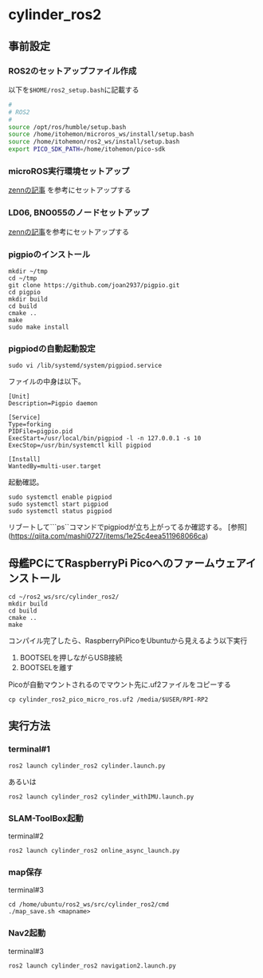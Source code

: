 # cylinder_ros2

## 事前設定
### ROS2のセットアップファイル作成
以下を`$HOME/ros2_setup.bash`に記載する
```bash
#
# ROS2
#
source /opt/ros/humble/setup.bash
source /home/itohemon/microros_ws/install/setup.bash
source /home/itohemon/ros2_ws/install/setup.bash
export PICO_SDK_PATH=/home/itohemon/pico-sdk
```

### microROS実行環境セットアップ
[zennの記事](https://zenn.dev/katsuitoh/articles/0d33c3e95ff466#raspberry-pi-4%E4%B8%8A%E3%81%AEubuntu%E3%81%ABmicro-ros%E5%AE%9F%E8%A1%8C%E7%92%B0%E5%A2%83%E3%82%92%E4%BD%9C%E3%82%8B)
を参考にセットアップする

### LD06, BNO055のノードセットアップ
[zennの記事](https://zenn.dev/katsuitoh/articles/af8b36a26ab66e)を参考にセットアップする

### pigpioのインストール
```
mkdir ~/tmp
cd ~/tmp
git clone https://github.com/joan2937/pigpio.git
cd pigpio
mkdir build
cd build
cmake ..
make
sudo make install
```

### pigpiodの自動起動設定
```
sudo vi /lib/systemd/system/pigpiod.service
```

ファイルの中身は以下。
```
[Unit]
Description=Pigpio daemon

[Service]
Type=forking
PIDFile=pigpio.pid
ExecStart=/usr/local/bin/pigpiod -l -n 127.0.0.1 -s 10
ExecStop=/usr/bin/systemctl kill pigpiod

[Install]
WantedBy=multi-user.target
```
起動確認。
```
sudo systemctl enable pigpiod
sudo systemctl start pigpiod
sudo systemctl status pigpiod
```
リブートして```ps``コマンドでpigpiodが立ち上がってるか確認する。
[参照] (https://qiita.com/mashi0727/items/1e25c4eea511968066ca)


## 母艦PCにてRaspberryPi Picoへのファームウェアインストール
```shell-session
cd ~/ros2_ws/src/cylinder_ros2/
mkdir build
cd build
cmake ..
make
```

コンパイル完了したら、RaspberryPiPicoをUbuntuから見えるよう以下実行
1. BOOTSELを押しながらUSB接続
2. BOOTSELを離す

Picoが自動マウントされるのでマウント先に.uf2ファイルをコピーする
```shell-session
cp cylinder_ros2_pico_micro_ros.uf2 /media/$USER/RPI-RP2
```

## 実行方法
### terminal#1
```shell-session
ros2 launch cylinder_ros2 cylinder.launch.py
```
あるいは
```shell-session
ros2 launch cylinder_ros2 cylinder_withIMU.launch.py
```

### SLAM-ToolBox起動
terminal#2
```shell-session
ros2 launch cylinder_ros2 online_async_launch.py
```

### map保存
terminal#3
```shell-session
cd /home/ubuntu/ros2_ws/src/cylinder_ros2/cmd
./map_save.sh <mapname>
```

### Nav2起動
terminal#3
```shell-session
ros2 launch cylinder_ros2 navigation2.launch.py
```
